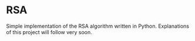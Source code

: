 # RSA
Simple implementation of the RSA algorithm written in Python.
Explanations of this project will follow very soon.
